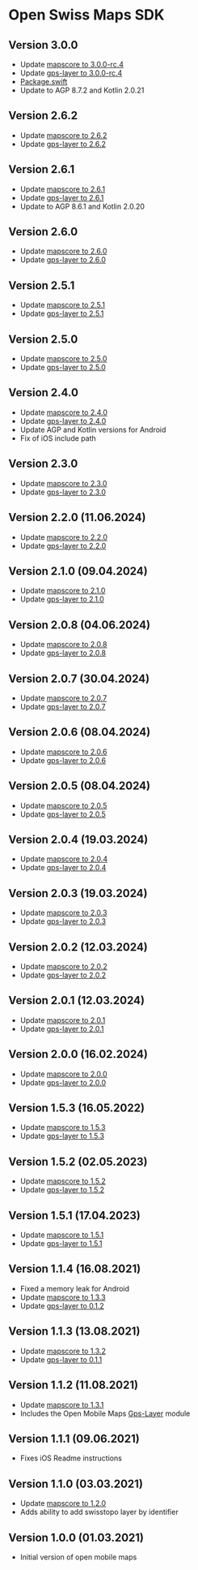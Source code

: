 # Open Swiss Maps SDK

## Version 3.0.0
- Update [mapscore to 3.0.0-rc.4](https://github.com/openmobilemaps/maps-core/releases/tag/3.0.0-rc.4)
- Update [gps-layer to 3.0.0-rc.4](https://github.com/openmobilemaps/layer-gps/releases/tag/3.0.0-rc.4)
- [Package.swift](Package.swift)
- Update to AGP 8.7.2 and Kotlin 2.0.21

## Version 2.6.2
- Update [mapscore to 2.6.2](https://github.com/openmobilemaps/maps-core/releases/tag/2.6.2)
- Update [gps-layer to 2.6.2](https://github.com/openmobilemaps/layer-gps/releases/tag/2.6.2)

## Version 2.6.1
- Update [mapscore to 2.6.1](https://github.com/openmobilemaps/maps-core/releases/tag/2.6.1)
- Update [gps-layer to 2.6.1](https://github.com/openmobilemaps/layer-gps/releases/tag/2.6.1)
- Update to AGP 8.6.1 and Kotlin 2.0.20

## Version 2.6.0
- Update [mapscore to 2.6.0](https://github.com/openmobilemaps/maps-core/releases/tag/2.6.0)
- Update [gps-layer to 2.6.0](https://github.com/openmobilemaps/layer-gps/releases/tag/2.6.0)

## Version 2.5.1
- Update [mapscore to 2.5.1](https://github.com/openmobilemaps/maps-core/releases/tag/2.5.1)
- Update [gps-layer to 2.5.1](https://github.com/openmobilemaps/layer-gps/releases/tag/2.5.1)

## Version 2.5.0
- Update [mapscore to 2.5.0](https://github.com/openmobilemaps/maps-core/releases/tag/2.5.0)
- Update [gps-layer to 2.5.0](https://github.com/openmobilemaps/layer-gps/releases/tag/2.5.0)

## Version 2.4.0
- Update [mapscore to 2.4.0](https://github.com/openmobilemaps/maps-core/releases/tag/2.4.0)
- Update [gps-layer to 2.4.0](https://github.com/openmobilemaps/layer-gps/releases/tag/2.4.0)
- Update AGP and Kotlin versions for Android
- Fix of iOS include path

## Version 2.3.0
- Update [mapscore to 2.3.0](https://github.com/openmobilemaps/maps-core/releases/tag/2.3.0)
- Update [gps-layer to 2.3.0](https://github.com/openmobilemaps/layer-gps/releases/tag/2.3.0)

## Version 2.2.0 (11.06.2024)
- Update [mapscore to 2.2.0](https://github.com/openmobilemaps/maps-core/releases/tag/2.2.0)
- Update [gps-layer to 2.2.0](https://github.com/openmobilemaps/layer-gps/releases/tag/2.2.0)

## Version 2.1.0 (09.04.2024)
- Update [mapscore to 2.1.0](https://github.com/openmobilemaps/maps-core/releases/tag/2.1.0)
- Update [gps-layer to 2.1.0](https://github.com/openmobilemaps/layer-gps/releases/tag/2.1.0)

## Version 2.0.8 (04.06.2024)
- Update [mapscore to 2.0.8](https://github.com/openmobilemaps/maps-core/releases/tag/2.0.8)
- Update [gps-layer to 2.0.8](https://github.com/openmobilemaps/layer-gps/releases/tag/2.0.8)

## Version 2.0.7 (30.04.2024)
- Update [mapscore to 2.0.7](https://github.com/openmobilemaps/maps-core/releases/tag/2.0.7)
- Update [gps-layer to 2.0.7](https://github.com/openmobilemaps/layer-gps/releases/tag/2.0.7)

## Version 2.0.6 (08.04.2024)
- Update [mapscore to 2.0.6](https://github.com/openmobilemaps/maps-core/releases/tag/2.0.6)
- Update [gps-layer to 2.0.6](https://github.com/openmobilemaps/layer-gps/releases/tag/2.0.6)

## Version 2.0.5 (08.04.2024)
- Update [mapscore to 2.0.5](https://github.com/openmobilemaps/maps-core/releases/tag/2.0.5)
- Update [gps-layer to 2.0.5](https://github.com/openmobilemaps/layer-gps/releases/tag/2.0.5)

## Version 2.0.4 (19.03.2024)
- Update [mapscore to 2.0.4](https://github.com/openmobilemaps/maps-core/releases/tag/2.0.4)
- Update [gps-layer to 2.0.4](https://github.com/openmobilemaps/layer-gps/releases/tag/2.0.4)

## Version 2.0.3 (19.03.2024)
- Update [mapscore to 2.0.3](https://github.com/openmobilemaps/maps-core/releases/tag/2.0.3)
- Update [gps-layer to 2.0.3](https://github.com/openmobilemaps/layer-gps/releases/tag/2.0.3)

## Version 2.0.2 (12.03.2024)
- Update [mapscore to 2.0.2](https://github.com/openmobilemaps/maps-core/releases/tag/2.0.2)
- Update [gps-layer to 2.0.2](https://github.com/openmobilemaps/layer-gps/releases/tag/2.0.2)

## Version 2.0.1 (12.03.2024)
- Update [mapscore to 2.0.1](https://github.com/openmobilemaps/maps-core/releases/tag/2.0.1)
- Update [gps-layer to 2.0.1](https://github.com/openmobilemaps/layer-gps/releases/tag/2.0.1)

## Version 2.0.0 (16.02.2024)
- Update [mapscore to 2.0.0](https://github.com/openmobilemaps/maps-core/releases/tag/2.0.0)
- Update [gps-layer to 2.0.0](https://github.com/openmobilemaps/layer-gps/releases/tag/2.0.0)

## Version 1.5.3 (16.05.2022)
- Update [mapscore to 1.5.3](https://github.com/openmobilemaps/maps-core/releases/tag/1.5.3)
- Update [gps-layer to 1.5.3](https://github.com/openmobilemaps/layer-gps/releases/tag/1.5.3)

## Version 1.5.2 (02.05.2023)
- Update [mapscore to 1.5.2](https://github.com/openmobilemaps/maps-core/releases/tag/1.5.2)
- Update [gps-layer to 1.5.2](https://github.com/openmobilemaps/layer-gps/releases/tag/1.5.2)

## Version 1.5.1 (17.04.2023)
- Update [mapscore to 1.5.1](https://github.com/openmobilemaps/maps-core/releases/tag/1.5.1)
- Update [gps-layer to 1.5.1](https://github.com/openmobilemaps/layer-gps/releases/tag/1.5.1)

## Version 1.1.4 (16.08.2021)
- Fixed a memory leak for Android
- Update [mapscore to 1.3.3](https://github.com/openmobilemaps/maps-core/releases/tag/1.3.3)
- Update [gps-layer to 0.1.2](https://github.com/openmobilemaps/layer-gps/releases/tag/0.1.2)

## Version 1.1.3 (13.08.2021)
- Update [mapscore to 1.3.2](https://github.com/openmobilemaps/maps-core/releases/tag/1.3.2)
- Update [gps-layer to 0.1.1](https://github.com/openmobilemaps/layer-gps/releases/tag/0.1.1)

## Version 1.1.2 (11.08.2021)
- Update [mapscore to 1.3.1](https://github.com/openmobilemaps/maps-core/releases/tag/1.3.1)
- Includes the Open Mobile Maps [Gps-Layer](https://github.com/openmobilemaps/layer-gps/releases/tag/0.1.0) module

## Version 1.1.1 (09.06.2021)
- Fixes iOS Readme instructions

## Version 1.1.0 (03.03.2021)
- Update [mapscore to 1.2.0](https://github.com/openmobilemaps/maps-core/releases/tag/1.2.0)
- Adds ability to add swisstopo layer by identifier

## Version 1.0.0 (01.03.2021)
- Initial version of open mobile maps
